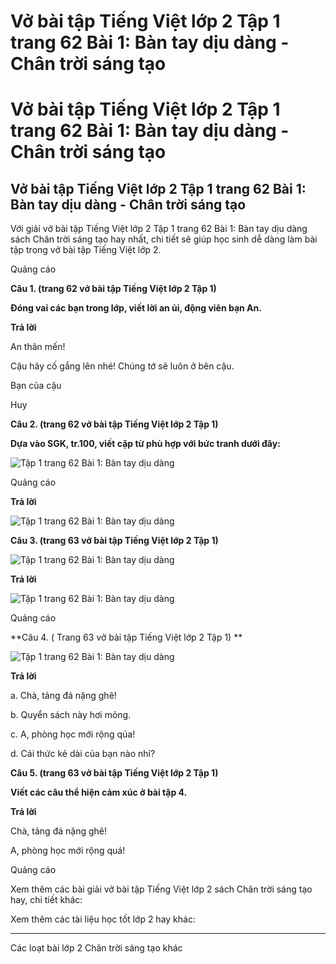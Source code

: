 # Vở bài tập Tiếng Việt lớp 2 Tập 1 trang 62 Bài 1: Bàn tay dịu dàng - Chân trời sáng tạo

# Vở bài tập Tiếng Việt lớp 2 Tập 1 trang 62 Bài 1: Bàn tay dịu dàng - Chân trời sáng tạo

## Vở bài tập Tiếng Việt lớp 2 Tập 1 trang 62 Bài 1: Bàn tay dịu dàng - Chân trời sáng tạo

Với giải vở bài tập Tiếng Việt lớp 2 Tập 1 trang 62 Bài 1: Bàn tay dịu dàng sách Chân trời sáng tạo hay nhất, chi tiết sẽ giúp học sinh dễ dàng làm bài tập trong vở bài tập Tiếng Việt lớp 2.

Quảng cáo

**Câu 1. (trang 62 vở bài tập Tiếng Việt lớp 2 Tập 1)**

**Đóng vai các bạn trong lớp, viết lời an ủi, động viên bạn An.**

**Trả lời**

An thân mến!

Cậu hãy cố gắng lên nhé! Chúng tớ sẽ luôn ở bên cậu.

Bạn của cậu

Huy 

**Câu 2. (trang 62 vở bài tập Tiếng Việt lớp 2 Tập 1)**

**Dựa vào SGK, tr.100, viết cặp từ phù hợp với bức tranh dưới đây:**

![Tập 1 trang 62 Bài 1: Bàn tay dịu dàng](https://vietjack.com/vbt-tieng-viet-2-ct/images/bai-1-ban-tay-diu-dang.png)

Quảng cáo

**Trả lời**

![Tập 1 trang 62 Bài 1: Bàn tay dịu dàng](https://vietjack.com/vbt-tieng-viet-2-ct/images/bai-1-1-ban-tay-diu-dang.png)

**Câu 3. (trang 63 vở bài tập Tiếng Việt lớp 2 Tập 1)**

![Tập 1 trang 62 Bài 1: Bàn tay dịu dàng](https://vietjack.com/vbt-tieng-viet-2-ct/images/bai-1-2-ban-tay-diu-dang.png)

**Trả lời**

![Tập 1 trang 62 Bài 1: Bàn tay dịu dàng](https://vietjack.com/vbt-tieng-viet-2-ct/images/bai-1-3-ban-tay-diu-dang.png)

Quảng cáo

**Câu 4. ( Trang 63 vở bài tập Tiếng Việt lớp 2 Tập 1) **

![Tập 1 trang 62 Bài 1: Bàn tay dịu dàng](https://vietjack.com/vbt-tieng-viet-2-ct/images/bai-1-4-ban-tay-diu-dang.png)

**Trả lời**

a. Chà, tảng đá nặng ghê!

b. Quyển sách này hơi mỏng.

c. A, phòng học mới rộng qúa! 

d. Cái thức kẻ dài của bạn nào nhỉ?

**Câu 5. (trang 63 vở bài tập Tiếng Việt lớp 2 Tập 1)**

**Viết các câu thể hiện cảm xúc ở bài tập 4.**

**Trả lời**

Chà, tảng đá nặng ghê!

A, phòng học mới rộng quá!

Quảng cáo

Xem thêm các bài giải vở bài tập Tiếng Việt lớp 2 sách Chân trời sáng tạo hay, chi tiết khác:

Xem thêm các tài liệu học tốt lớp 2 hay khác:

* * *

Các loạt bài lớp 2 Chân trời sáng tạo khác
